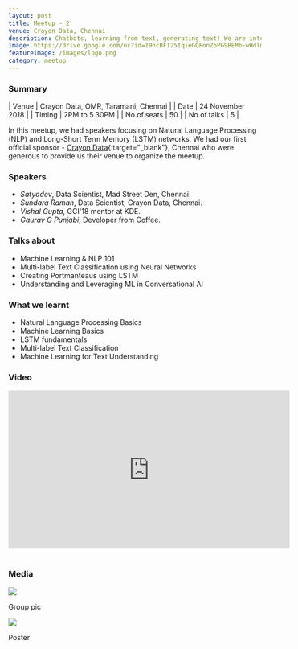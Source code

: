 ```yaml
---
layout: post
title: Meetup - 2
venue: Crayon Data, Chennai
description: Chatbots, learning from text, generating text! We are into Natural Language Processing this time. Expert speakers from NLP domain shared their experiences.
image: https://drive.google.com/uc?id=19hcBF125IqieGQFonZoPG9BEMb-wHdlm
featureimage: /images/logo.png
category: meetup
---
```


### Summary 

| Venue       | Crayon Data, OMR, Taramani, Chennai |
| Date        | 24 November 2018                    |
| Timing      | 2PM to 5.30PM                       |
| No.of.seats | 50                                  |
| No.of.talks | 5                                   |

In this meetup, we had speakers focusing on Natural Language Processing (NLP) and Long-Short Term Memory (LSTM) networks. We had our first official sponsor - [Crayon Data](https://www.crayondata.com/){:target="_blank"}, Chennai who were generous to provide us their venue to organize the meetup.

### Speakers 

* *Satyadev*, Data Scientist, Mad Street Den, Chennai.
* *Sundara Raman*, Data Scientist, Crayon Data, Chennai.
* *Vishal Gupta*, GCI'18 mentor at KDE.
* *Gaurav G Punjabi*, Developer from Coffee.

### Talks about
* Machine Learning & NLP 101
* Multi-label Text Classification using Neural Networks
* Creating Portmanteaus using LSTM
* Understanding and Leveraging ML in Conversational AI

### What we learnt
* Natural Language Processing Basics
* Machine Learning Basics
* LSTM fundamentals
* Multi-label Text Classification
* Machine Learning for Text Understanding

### Video

<div class="video-container"><iframe width="560" height="315" src="https://www.youtube.com/embed/7sMjvv4U9ww" frameborder="0" allow="accelerometer; autoplay; encrypted-media; gyroscope; picture-in-picture" allowfullscreen></iframe></div>

<br>

### Media

<div class="media-wrapper">
	<div class="media-item" style="margin-left: 0px;">
		<img src="https://drive.google.com/uc?id=1_rnCaOXKiulMgECKEA33GXhUNONlTjgj" onclick="showMediaModal(this.src);" />
		<p>Group pic</p>
	</div>
	<div class="media-item">
		<img src="https://drive.google.com/uc?id=19hcBF125IqieGQFonZoPG9BEMb-wHdlm" onclick="showMediaModal(this.src);" />
		<p>Poster</p>
	</div>
</div>